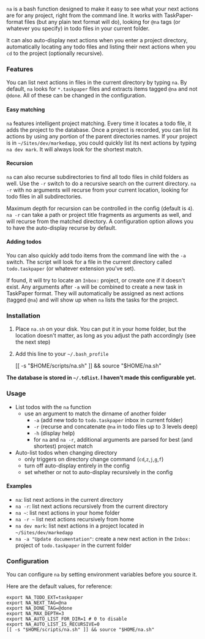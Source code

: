 `na` is a bash function designed to make it easy to see what your next actions are for any project, right from the command line. It works with TaskPaper-format files (but any plain text format will do), looking for `@na` tags (or whatever you specify) in todo files in your current folder. 

It can also auto-display next actions when you enter a project directory, automatically locating any todo files and listing their next actions when you `cd` to the project (optionally recursive).

### Features

You can list next actions in files in the current directory by typing `na`. By default, `na` looks for `*.taskpaper` files and extracts items tagged `@na` and not `@done`. All of these can be changed in the configuration.

#### Easy matching

`na` features intelligent project matching. Every time it locates a todo file, it adds the project to the database. Once a project is recorded, you can list its actions by using any portion of the parent directories names. If your project is in `~/Sites/dev/markedapp`, you could quickly list its next actions by typing `na dev mark`. It will always look for the shortest match.

#### Recursion

`na` can also recurse subdirectories to find all todo files in child folders as well. Use the `-r` switch to do a recursive search on the current directory. `na -r` with no arguments will recurse from your current location, looking for todo files in all subdirectories. 

Maximum depth for recursion can be controlled in the config (default is `4`). `na -r` can take a path or project title fragments as arguments as well, and will recurse from the matched directory. A configuration option allows you to have the auto-display recurse by default.

#### Adding todos

You can also quickly add todo items from the command line with the `-a` switch. The script will look for a file in the current directory called `todo.taskpaper` (or whatever extension you've set). 

If found, it will try to locate an `Inbox:` project, or create one if it doesn't exist. Any arguments after `-a` will be combined to create a new task in TaskPaper format. They will automatically be assigned as next actions (tagged `@na`) and will show up when `na` lists the tasks for the project.

### Installation

 1. Place `na.sh` on your disk. You can put it in your home folder, but the location doesn't matter, as long as you adjust the path  accordingly (see the next step)
 2. Add this line to your `~/.bash_profile`
		 
	[[ -s "$HOME/scripts/na.sh" ]] && source "$HOME/na.sh"

**The database is stored in `~/.tdlist`. I haven't made this configurable yet.**

### Usage

* List todos with the `na` function
  * use an argument to match the dirname of another folder
	* `-a` (add new todo to `todo.taskpaper` inbox in current folder)
	* `-r` (recurse and concatenate `@na` in todo files up to 3 levels deep)
	* `-h` (display help)
	* for `na` and `na -r`, additional arguments are parsed for best (and shortest) project match
* Auto-list todos when changing directory
	* only triggers on directory change command (`cd`,`z`,`j`,`g`,`f`)
	* turn off auto-display entirely in the config
	* set whether or not to auto-display recursively in the config

#### Examples

* `na`: list next actions in the current directory
* `na -r`: list next actions recursively from the current directory
* `na ~`: list next actions in your home folder
* `na -r ~` list next actions recursively from home
* `na dev mark`: list next actions in a project located in `~/Sites/dev/markedapp`
* `na -a "Update documentation"`: create a new next action in the `Inbox:` project of `todo.taskpaper` in the current folder

### Configuration

You can configure `na` by setting environment variables before you source it. 

Here are the default values, for reference:

	export NA_TODO_EXT=taskpaper
	export NA_NEXT_TAG=@na
	export NA_DONE_TAG=@done
	export NA_MAX_DEPTH=3
	export NA_AUTO_LIST_FOR_DIR=1 # 0 to disable
	export NA_AUTO_LIST_IS_RECURSIVE=0
	[[ -s "$HOME/scripts/na.sh" ]] && source "$HOME/na.sh"
